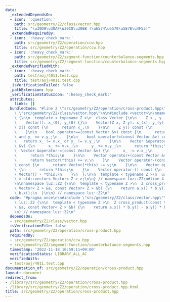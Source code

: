 ```yaml
---
data:
  _extendedDependsOn:
  - icon: ':question:'
    path: src/geometry/Z2/class/vector.hpp
    title: "\u30D9\u30AF\u30C8\u30EB (\u6574\u6570\u5E7E\u4F55)"
  _extendedRequiredBy:
  - icon: ':heavy_check_mark:'
    path: src/geometry/Z2/operation/ccw.hpp
    title: src/geometry/Z2/operation/ccw.hpp
  - icon: ':heavy_check_mark:'
    path: src/geometry/Z2/segment-function/counterbalance-segments.hpp
    title: src/geometry/Z2/segment-function/counterbalance-segments.hpp
  _extendedVerifiedWith:
  - icon: ':heavy_check_mark:'
    path: test/aoj/4011.test.cpp
    title: test/aoj/4011.test.cpp
  _isVerificationFailed: false
  _pathExtension: hpp
  _verificationStatusIcon: ':heavy_check_mark:'
  attributes:
    links: []
  bundledCode: "#line 2 \"src/geometry/Z2/operation/cross-product.hpp\"\n\n#line 2\
    \ \"src/geometry/Z2/class/vector.hpp\"\n\n#include <vector>\n\nnamespace luz::Z2\
    \ {\n\n  template < typename Z >\n  class Vector {\n\n    Z x_, y_;\n\n   public:\n\
    \    Vector(): x_(0), y_(0) {}\n    Vector(Z x, Z y): x_(x), y_(y) {}\n\n    Z\
    \ x() const {\n      return x_;\n    }\n\n    Z y() const {\n      return y_;\n\
    \    }\n\n    bool operator==(const Vector &v) const {\n      return x_ == v.x_\
    \ and y_ == v.y_;\n    }\n\n    bool operator!=(const Vector &v) const {\n   \
    \   return x_ != v.x_ or y_ != v.y_;\n    }\n\n    Vector &operator+=(const Vector\
    \ &v) {\n      x_ += v.x_;\n      y_ += v.y_;\n      return *this;\n    }\n  \
    \  Vector &operator-=(const Vector &v) {\n      x_ -= v.x_;\n      y_ -= v.y_;\n\
    \      return *this;\n    }\n\n    Vector operator+(const Vector &v) const {\n\
    \      return Vector(*this) += v;\n    }\n    Vector operator-(const Vector &v)\
    \ const {\n      return Vector(*this) -= v;\n    }\n\n    Vector operator+() const\
    \ {\n      return *this;\n    }\n    Vector operator-() const {\n      return\
    \ Vector() - *this;\n    }\n  };\n\n  template < typename Z >\n  using Vectors\
    \ = std::vector< Vector< Z > >;\n\n} // namespace luz::Z2\n#line 4 \"src/geometry/Z2/operation/cross-product.hpp\"\
    \n\nnamespace luz::Z2 {\n\n  template < typename Z >\n  Z cross_product(const\
    \ Vector< Z > &a, const Vector< Z > &b) {\n    return a.x() * b.y() - a.y() *\
    \ b.x();\n  }\n\n} // namespace luz::Z2\n"
  code: "#pragma once\n\n#include \"src/geometry/Z2/class/vector.hpp\"\n\nnamespace\
    \ luz::Z2 {\n\n  template < typename Z >\n  Z cross_product(const Vector< Z >\
    \ &a, const Vector< Z > &b) {\n    return a.x() * b.y() - a.y() * b.x();\n  }\n\
    \n} // namespace luz::Z2\n"
  dependsOn:
  - src/geometry/Z2/class/vector.hpp
  isVerificationFile: false
  path: src/geometry/Z2/operation/cross-product.hpp
  requiredBy:
  - src/geometry/Z2/operation/ccw.hpp
  - src/geometry/Z2/segment-function/counterbalance-segments.hpp
  timestamp: '2022-11-18 16:59:11+09:00'
  verificationStatus: LIBRARY_ALL_AC
  verifiedWith:
  - test/aoj/4011.test.cpp
documentation_of: src/geometry/Z2/operation/cross-product.hpp
layout: document
redirect_from:
- /library/src/geometry/Z2/operation/cross-product.hpp
- /library/src/geometry/Z2/operation/cross-product.hpp.html
title: src/geometry/Z2/operation/cross-product.hpp
---
```

